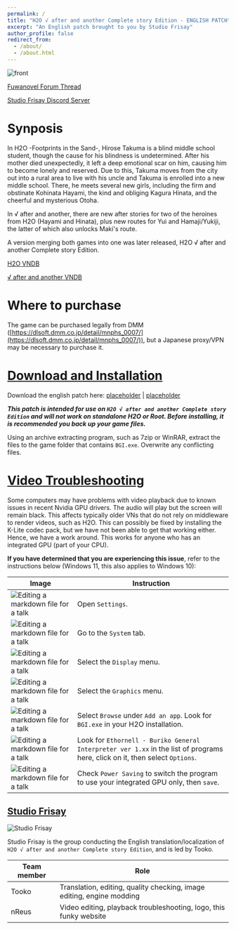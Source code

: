 ```yaml
---
permalink: /
title: "H2O √ after and another Complete story Edition - ENGLISH PATCH"
excerpt: "An English patch brought to you by Studio Frisay"
author_profile: false
redirect_from: 
  - /about/
  - /about.html
---
```


![front](https://i.imgur.com/mXrCzJo.png)

[Fuwanovel Forum Thread](https://forums.fuwanovel.net/topic/25582-studio-frisay-h2o-√-after-and-another-complete-story-edition-translation-project/)

[Studio Frisay Discord Server](https://discord.gg/9x4TTKz5t3)

Synposis
======
In H2O -Footprints in the Sand-, Hirose Takuma is a blind middle school student, though the cause for his blindness is undetermined. After his mother died unexpectedly, it left a deep emotional scar on him, causing him to become lonely and reserved. Due to this, Takuma moves from the city out into a rural area to live with his uncle and Takuma is enrolled into a new middle school. There, he meets several new girls, including the firm and obstinate Kohinata Hayami, the kind and obliging Kagura Hinata, and the cheerful and mysterious Otoha.

In √ after and another, there are new after stories for two of the heroines from H2O (Hayami and Hinata), plus new routes for Yui and Hamaji/Yukiji, the latter of which also unlocks Maki's route.

A version merging both games into one was later released, H2O √ after and another Complete story Edition.

[H2O VNDB](https://vndb.org/v473)

[√ after and another VNDB](https://vndb.org/v561)

Where to purchase
======

The game can be purchased legally from DMM ([https://dlsoft.dmm.co.jp/detail/mnphs_0007/](https://dlsoft.dmm.co.jp/detail/mnphs_0007/)), but a Japanese proxy/VPN may be necessary to purchase it.

[Download and Installation](#download-and-installation)
======

Download the english patch here:
[placeholder]() | [placeholder]() 

***This patch is intended for use on `H2O √ after and another Complete story Edition` and will not work on standalone H2O or Root. Before installing, it is recommended you back up your game files.***

Using an archive extracting program, such as 7zip or WinRAR, extract the files to the game folder that contains `BGI.exe`. Overwrite any conflicting files. 

[Video Troubleshooting](#video-troubleshooting)
======
Some computers may have problems with video playback due to known issues in recent Nvidia GPU drivers. The audio will play but the screen will remain black.
This affects typically older VNs that do not rely on middleware to render videos, such as H2O. This can possibly be fixed by installing the K-Lite codec pack, but we have not been able to get that working either. Hence, we have a work around. This works for anyone who has an integrated GPU (part of your CPU).

**If you have determined that you are experiencing this issue**, refer to the instructions below (Windows 11, this also applies to Windows 10):

| Image | Instruction |
| ----------- | ----------- |
| ![Editing a markdown file for a talk](https://i.imgur.com/ATdzIkg.png) | Open `Settings`. |
| ![Editing a markdown file for a talk](https://i.imgur.com/qPcWUol.png) | Go to the `System` tab. |
| ![Editing a markdown file for a talk](https://i.imgur.com/F3x42JG.png) | Select the `Display` menu. |
| ![Editing a markdown file for a talk](https://i.imgur.com/HkWebLW.png) | Select the `Graphics` menu. |
| ![Editing a markdown file for a talk](https://i.imgur.com/WLbJ4bt.png) | Select `Browse` under `Add an app`. Look for `BGI.exe` in your H2O installation. |
| ![Editing a markdown file for a talk](https://i.imgur.com/14bOwVf.png) | Look for `Ethornell - Buriko General Interpreter ver 1.xx` in the list of programs here, click on it, then select `Options`. |
| ![Editing a markdown file for a talk](https://i.imgur.com/DSCV4ID.png) | Check `Power Saving` to switch the program to use your integrated GPU only, then `save`. |


[Studio Frisay](#studio-frisay)
------
![Studio Frisay](https://i.imgur.com/YUJqWqi.png)

Studio Frisay is the group conducting the English translation/localization of `H2O √ after and another Complete story Edition`, and is led by Tooko.

| Team member | Role |
| ----------- | ----------- |
| Tooko | Translation, editing, quality checking, image editing, engine modding |
| nReus | Video editing, playback troubleshooting, logo, this funky website | 

